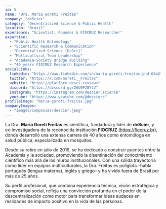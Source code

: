 ```yaml
---
id: 5
name: "Dra. Maria Goreti Freitas"
company: "deScier"
category: "Decentralized Science & Public Health"
location: "Brazil"
experience: "Scientist, Founder & FIOCRUZ Researcher"
expertise:
  - "Public Health Entomology"
  - "Scientific Research & Communication"
  - "Decentralized Science (DeSci)"
  - "Multicultural Team Leadership"
  - "Academia-Society Bridge Building"
  - "40 years FIOCRUZ Research Experience"
socialLinks:
  linkedin: "https://www.linkedin.com/in/maria-goreti-freitas-phd-68a27738"
  twitter: "https://x.com/Goreti__Freitas"
  website: "https://platform.desci.reviews"
  discord: "https://discord.gg/Z6U9P28YtV"
  instagram: "https://instagram.com/descier.science"
  youtube: "https://www.youtube.com/@desciers"
profileImage: "maria-goreti-freitas.jpg"
companyImages:
  - "images/companies/descier.jpeg"
---
```


La Dra. **Maria Goreti Freitas** es científica, fundadora y líder de **deScier**, y ex-investigadora de la reconocida institución **FIOCRUZ** (https://fiocruz.br), donde desarrolló una extensa carrera de 40 años como entomóloga en salud pública, especializada en mosquitos. 

Desde su retiro en julio de 2019, se ha dedicado a construir puentes entre la Academia y la sociedad, promoviendo la diseminación del conocimiento científico más allá de los muros institucionales. Con una sólida trayectoria como líder en equipos multiculturales, la Dra. Freitas es políglota –habla portugués (lengua materna), inglés y griego– y ha vivido fuera de Brasil por más de 25 años. 

Su perfil profesional, que combina experiencia técnica, visión estratégica y compromiso social, refleja una convicción profunda en el poder de la descentralización como motor para transformar ideas audaces en realidades de impacto positivo en la vida de las personas.